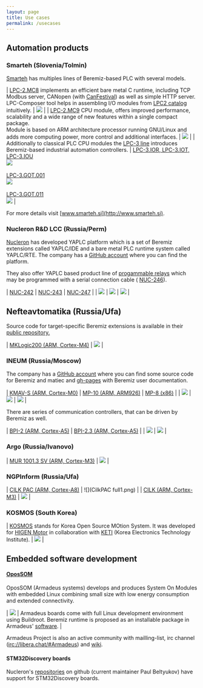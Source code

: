 ```yaml
---
layout: page
title: Use cases 
permalink: /usecases
---
```


## Automation products

### Smarteh (Slovenia/Tolmin)

[Smarteh](http://www.smarteh.si)
has multiples lines of Beremiz-based PLC with several models.

| [LPC-2.MC8](https://www.smarteh.com/wp-content/uploads/2020/12/225mc813001002_lpc2_mc8_usrman.pdf) implements an efficient bare metal C runtime, including TCP Modbus server, CANopen (with [CanFestival](http://www.canfestival.org)) as well as simple HTTP server. LPC-Composer tool helps in assembling I/O modules from [LPC2 catalog](https://www.smarteh.com/products/building-automation-product-line/lpc-2-programmable-controllers/) intuitively. | ![](LPC-2.MC8.png) |
| [LPC-2.MC9](https://www.smarteh.com/wp-content/uploads/2020/12/225mc915001001_lpc2_mc9_usrman.pdf) CPU module, offers improved performance, scalability and a wide range of new features within a single compact package. <br> Module is based on ARM architecture processor running GNU/Linux and adds more computing power, more control and additional interfaces. | ![](LPC-2.MC9.png) |
| Additionally to classical PLC CPU modules the [LPC-3 line](https://www.smarteh.com/products/industrial-automation/) introduces Beremiz-based industrial automation controllers. | [LPC-3.IOR, LPC-3.IOT, LPC-3.IOU](https://www.smarteh.com/products/industrial-automation/lpc-3-programmable-controllers/main-modules/) <br> ![](LPC-3.png) <br><br> [LPC-3.GOT.001](https://www.smarteh.com/wp-content/uploads/2020/12/226got14001001_lpc3_got-001_usrman-1.pdf) <br> ![](LPC-3.GOT.001.png) <br> <br> [LPC-3.GOT.011](https://www.smarteh.com/wp-content/uploads/2020/12/226gotxx01100x_lpc3_got-011_usrman-1.pdf) <br> ![](LPC-3.GOT.011.png) |

For more details visit [www.smarteh.si](http://www.smarteh.si).

### Nucleron R&D LCC (Russia/Perm)

[Nucleron](http://www.nucleron.ru/) has developed YAPLC platform which is a set of Beremiz extensions called YAPLC/IDE and a bare metal PLC runtime system called YAPLC/RTE. The company has a [GitHub account](https://github.com/nucleron) where you can find the platform.

They also offer YAPLC based product line of [progammable relays](https://nucleron.ru/programmable-relays/)
which may be programmed with a serial connection
cable ( [NUC-246](https://nucleron.ru/adapter-nuc-246/)).

| [NUC-242](https://nucleron.ru/nuc-242-220/) | [NUC-243](https://nucleron.ru/nuc-243-220/) | [NUC-247](https://nucleron.ru/nuc-247-220/) |
| ![](nucleron-nuc242.png)                    | ![](nucleron-nuc243.png)                    | ![](nucleron-nuc247.png)                    |

## Nefteavtomatika (Russia/Ufa)

Source code for target-specific Beremiz extensions is available in their [public repository.](https://github.com/yanvasilij/IDE)

| [MKLogic200 (ARM, Cortex-M4)](https://www.nefteavtomatika.ru/en/sup/industrial-automation-facilities-and-systems/plk/plc-of-mklogic-200-series/) | ![](MK200_plk.png) |

### INEUM (Russia/Moscow)

The company has a [GitHub account](https://github.com/sm1820) where you can find some source code for Beremiz and matiec and [gh-pages](https://sm1820.github.io/beremiz/) with Beremiz user documentation.

| [KMAV-S (ARM, Cortex-M0)](http://www.sm1820.ru/2018/01/13/kmavs/) | [MP-10 (ARM, ARM926)](http://www.sm1820.ru/old/prod/programmiruemye-logicheskie-kontrollery/item/1-protsessornye-moduli-micro-pc/2-cpu-mp10.html) | [MP-8 (x86)](http://www.sm1820.ru/old/prod/programmiruemye-logicheskie-kontrollery/item/1-protsessornye-moduli-micro-pc/1-mp-8.html) |
| ![](kmavs_l.png) | ![](cpu-mp10_f.png) | ![](mp-8_l.png) |

There are series of communication controllers, that can be driven by Beremiz as well.

| [BPI-2 (ARM, Cortex-A5)](http://www.sm1820.ru/2018/01/04/bpi-2/) | [BPI-2.3 (ARM, Cortex-A5)](http://www.sm1820.ru/2018/03/28/358/) |
| ![](ineum_bpi-2.png) | ![](ineum_bpi-2.3.png) |

### Argo (Russia/Ivanovo)

| [MUR 1001.3 SV (ARM, Cortex-M3)](http://argoivanovo.ru/catalog/index.php?IBL=22&ID=184120) | ![](mur_cb.png) |

### NGPInform (Russia/Ufa)

| [CILK PAC (ARM, Cortex-A8)](http://ngpinform.ru/means/programmiruemye-kontrollery-i-raspredelennye-sistemy-vvoda-vyvoda/modulnye-plk/) | ![](CilkPAC full1.png) |
| [CILK (ARM, Cortex-M3)](http://ngpinform.ru/means/programmiruemye-kontrollery-i-raspredelennye-sistemy-vvoda-vyvoda/kompaktnye-plk/) | ![](programmiruemye-kontrollery-i-raspredelennye-sistemy-vvoda-vyvoda-k.png) |

### KOSMOS (South Korea)

| [KOSMOS](http://kosmos.keti.re.kr) stands for Korea Open Source MOtion System. It was developed for [HIGEN Motor](http://www.higenmotor.com) in collaboration with [KETI](https://www.keti.re.kr) (Korea Electronics Technology Institute). | [![](kosmos_robo.png)](http://www.higenmotor.com/en/html/sub06_02_02.asp) |

## Embedded software development

#### [OposSOM](https://www.opossom.com)

OposSOM (Armadeus systems) develops and produces System On Modules with embedded Linux combining small size with low energy consumption and extended connectivity. 

| ![](apf28_usb_detoure_640.png)  | Armadeus boards come with full Linux development environment using Buildroot. Beremiz runtime is proposed as an installable package in Armadeus' [software](https://sourceforge.net/projects/armadeus/). |


Armadeus Project is also an active community with mailling-list, irc channel ([irc://libera.chat/#Armadeus](irc://libera.chat/#Armadeus)) and [wiki](http://www.armadeus.org/wiki).

#### STM32Discovery boards

Nucleron's [repositories](https://github.com/nucleron/) on github (current maintainer Paul Beltyukov) have support for STM32Discovery boards.
